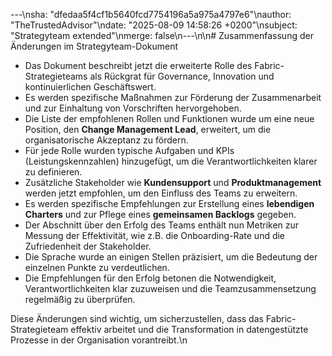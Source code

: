 ---\nsha: "dfedaa5f4cf1b5640fcd7754196a5a975a4797e6"\nauthor: "TheTrustedAdvisor"\ndate: "2025-08-09 14:58:26 +0200"\nsubject: "Strategyteam extended"\nmerge: false\n---\n\n# Zusammenfassung der Änderungen im Strategyteam-Dokument

- Das Dokument beschreibt jetzt die erweiterte Rolle des Fabric-Strategieteams als Rückgrat für Governance, Innovation und kontinuierlichen Geschäftswert.
- Es werden spezifische Maßnahmen zur Förderung der Zusammenarbeit und zur Einhaltung von Vorschriften hervorgehoben.
- Die Liste der empfohlenen Rollen und Funktionen wurde um eine neue Position, den **Change Management Lead**, erweitert, um die organisatorische Akzeptanz zu fördern.
- Für jede Rolle wurden typische Aufgaben und KPIs (Leistungskennzahlen) hinzugefügt, um die Verantwortlichkeiten klarer zu definieren.
- Zusätzliche Stakeholder wie **Kundensupport** und **Produktmanagement** werden jetzt empfohlen, um den Einfluss des Teams zu erweitern.
- Es werden spezifische Empfehlungen zur Erstellung eines **lebendigen Charters** und zur Pflege eines **gemeinsamen Backlogs** gegeben.
- Der Abschnitt über den Erfolg des Teams enthält nun Metriken zur Messung der Effektivität, wie z.B. die Onboarding-Rate und die Zufriedenheit der Stakeholder.
- Die Sprache wurde an einigen Stellen präzisiert, um die Bedeutung der einzelnen Punkte zu verdeutlichen.
- Die Empfehlungen für den Erfolg betonen die Notwendigkeit, Verantwortlichkeiten klar zuzuweisen und die Teamzusammensetzung regelmäßig zu überprüfen.

Diese Änderungen sind wichtig, um sicherzustellen, dass das Fabric-Strategieteam effektiv arbeitet und die Transformation in datengestützte Prozesse in der Organisation vorantreibt.\n